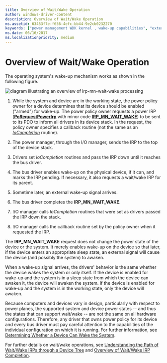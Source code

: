 ```yaml
---
title: Overview of Wait/Wake Operation
author: windows-driver-content
description: Overview of Wait/Wake Operation
ms.assetid: 63453f7e-f656-4efc-bb44-9e2cb0232270
keywords: ["power management WDK kernel , wake-up capabilities", "external wake signals WDK", "awakening devices", "wake-up capabilities WDK power management", "device wake ups WDK power management", "IRP_MN_WAIT_WAKE", "wait/wake IRPs WDK power management , about wait/wake IRPs"]
ms.date: 06/16/2017
ms.localizationpriority: medium
---
```


# Overview of Wait/Wake Operation





The operating system's wake-up mechanism works as shown in the following figure.

![diagram illustrating an overview of irp\-mn\-wait\-wake processing](images/send-waitwake.png)

1.  While the system and device are in the working state, the power policy owner for a device determines that its device should be enabled ("armed") for wake-up. The power policy owner requests a power IRP ([**PoRequestPowerIrp**](https://msdn.microsoft.com/library/windows/hardware/ff559734) with minor code [**IRP\_MN\_WAIT\_WAKE**](https://msdn.microsoft.com/library/windows/hardware/ff551766)) to be sent to its PDO to inform all drivers in its device stack. In the request, the policy owner specifies a callback routine (not the same as an [*IoCompletion*](https://msdn.microsoft.com/library/windows/hardware/ff548354) routine).

2.  The power manager, through the I/O manager, sends the IRP to the top of the device stack.

3.  Drivers set *IoCompletion* routines and pass the IRP down until it reaches the bus driver.

4.  The bus driver enables wake-up on the physical device, if it can, and marks the IRP pending. If necessary, it also requests a wait/wake IRP for its parent.

5.  Sometime later, an external wake-up signal arrives.

6.  The bus driver completes the **IRP\_MN\_WAIT\_WAKE**.

7.  I/O manager calls *IoCompletion* routines that were set as drivers passed the IRP down the stack.

8.  I/O manager calls the callback routine set by the policy owner when it requested the IRP.

The **IRP\_MN\_WAIT\_WAKE** request does not change the power state of the device or the system. It merely enables wake-up on the device so that later, if the device enters an appropriate sleep state, an external signal will cause the device (and possibly the system) to awaken.

When a wake-up signal arrives, the drivers' behavior is the same whether the device wakes the system or only itself. If the device is enabled for wake-up and the system is in a sleep state from which the device can awaken it, the device will awaken the system. If the device is enabled for wake-up and the system is in the working state, only the device will awaken.

Because computers and devices vary in design, particularly with respect to power planes, the supported system and device power states -- and thus the states that can support wait/wake -- are not the same on all hardware configurations. Therefore, any driver that owns power policy for its device and every bus driver must pay careful attention to the capabilities of the individual configuration on which it is running. For further information, see [Determining Whether a Device Can Wake the System](determining-whether-a-device-can-wake-the-system.md).

For further details on wait/wake operations, see [Understanding the Path of Wait/Wake IRPs through a Device Tree](understanding-the-path-of-wait-wake-irps-through-a-device-tree.md) and [Overview of Wait/Wake IRP Completion](overview-of-wait-wake-irp-completion.md).

 

 




